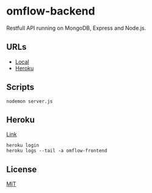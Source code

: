 # omflow-backend
Restfull API running on MongoDB, Express and Node.js.

## URLs
- [Local](http://localhost:5000)
- [Heroku](https://omflow-backend.herokuapp.com/)

## Scripts
```
nodemon server.js
```

## Heroku

[Link](https://omflow-backend.herokuapp.com/)

```
heroku login
heroku logs --tail -a omflow-frontend
```

## License
[MIT](https://choosealicense.com/licenses/mit/)
